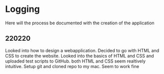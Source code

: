 # Logging
Here will the process be documented with the creation of the application

## 220220
Looked into how to design a webapplication. Decided to go with HTML and CSS to create the website. Looked into the basics of HTML and CSS and uploaded test scripts to GitHub. both HTML and CSS seem realtively intuitive. Setup git and cloned repo to my mac. Seem to work fine
